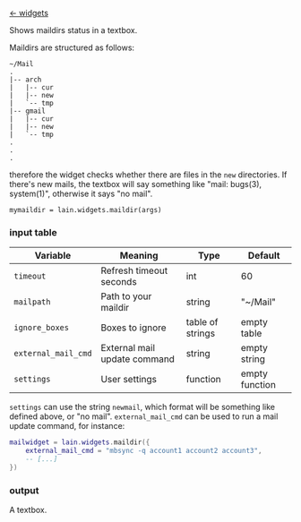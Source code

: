[<- widgets](https://github.com/copycat-killer/lain/wiki/Widgets)

Shows maildirs status in a textbox.

Maildirs are structured as follows:

	~/Mail
	.
	|-- arch
	|   |-- cur
	|   |-- new
	|   `-- tmp
	|-- gmail
	|   |-- cur
	|   |-- new
	|   `-- tmp
	.
	.
	.

therefore the widget checks whether there are files in the `new` directories.
If there's new mails, the textbox will say something like "mail: bugs(3), system(1)", otherwise it says
"no mail".

	mymaildir = lain.widgets.maildir(args)

### input table

Variable | Meaning | Type | Default
--- | --- | --- | ---
`timeout` | Refresh timeout seconds | int | 60
`mailpath` | Path to your maildir | string | "~/Mail"
`ignore_boxes` | Boxes to ignore | table of strings | empty table
`external_mail_cmd` | External mail update command | string | empty string
`settings` | User settings | function | empty function

`settings` can use the string `newmail`, which format will be something like defined above, or "no mail".
`external_mail_cmd` can be used to run a mail update command, for instance:

```lua
mailwidget = lain.widgets.maildir({
    external_mail_cmd = "mbsync -q account1 account2 account3",
    -- [...]
})
```

### output

A textbox.